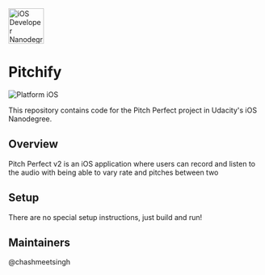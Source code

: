 <img src="https://s3-us-west-1.amazonaws.com/udacity-content/degrees/catalog-images/nd003.png" alt="iOS Developer Nanodegree logo" height="70" >

# Pitchify

![Platform iOS](https://img.shields.io/badge/nanodegree-iOS-blue.svg)

This repository contains code for the Pitch Perfect project in Udacity's iOS Nanodegree.

## Overview

Pitch Perfect v2 is an iOS application where users can record and listen to the audio with being able to vary rate and pitches between two

## Setup

There are no special setup instructions, just build and run!

## Maintainers

@chashmeetsingh
